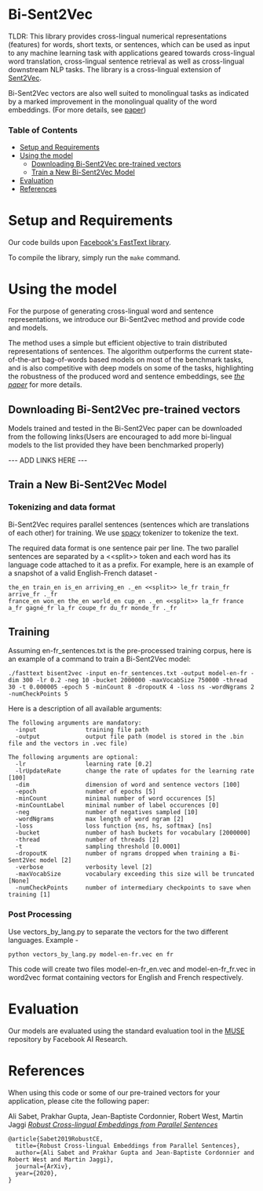 # Bi-Sent2Vec

TLDR: This library provides cross-lingual numerical representations (features) for words, short texts, or sentences, which can be used as input to any machine learning task with applications geared towards cross-lingual word translation, cross-lingual sentence retrieval as well as cross-lingual downstream NLP tasks. The library is a cross-lingual extension of [Sent2Vec](https://github.com/epfml/sent2vec).

Bi-Sent2Vec vectors are also well suited to monolingual tasks as indicated by a marked improvement in the monolingual quality of the word embeddings. (For more details, see [paper](https://arxiv.org/abs/1912.12481))

### Table of Contents  

* [Setup and Requirements](#setup-and-requirements)
* [Using the model](#using-the-model)
    - [Downloading Bi-Sent2Vec pre-trained vectors](#downloading-bi-sent2vec-pre-trained-vectors)
    - [Train a New Bi-Sent2Vec Model](#train-a-new-bi-sent2vec-model)
* [Evaluation](#evaluation)
* [References](#references)

# Setup and Requirements

Our code builds upon [Facebook's FastText library](https://github.com/facebookresearch/fastText).

To compile the library, simply run the `make` command.

# Using the model

For the purpose of generating cross-lingual word and sentence representations, we introduce our Bi-Sent2vec method and provide code and models.

The method uses a simple but efficient  objective to train distributed representations of sentences. The algorithm outperforms the current state-of-the-art bag-of-words based models on most of the benchmark tasks, and is also competitive with deep models on some of the tasks, highlighting the robustness of the produced word and  sentence embeddings, see [*the paper*](https://arxiv.org/abs/1912.12481) for more details.

## Downloading Bi-Sent2Vec pre-trained vectors

Models trained and tested in the Bi-Sent2Vec paper can be downloaded from the following links(Users are encouraged to add more bi-lingual models to the list provided they have been benchmarked properly)

--- ADD LINKS HERE ---

## Train a New Bi-Sent2Vec Model
### Tokenizing and data format
Bi-Sent2Vec requires parallel sentences (sentences which are translations of each other) for training.
We use [spacy](https://spacy.io/) tokenizer to tokenize the text.

The required data format is one sentence pair per line. The two parallel sentences are separated by a \<\<split\>\> token and each word has its language code attached to it as a prefix. For example, here is an example of a snapshot of a valid English-French dataset -
```
the_en train_en is_en arriving_en ._en <<split>> le_fr train_fr arrive_fr ._fr
france_en won_en the_en world_en cup_en ._en <<split>> la_fr france a_fr gagné_fr la_fr coupe_fr du_fr monde_fr ._fr
```

## Training

Assuming en-fr_sentences.txt is the pre-processed training corpus, here is an example of a command to train a Bi-Sent2Vec model:

    ./fasttext bisent2vec -input en-fr_sentences.txt -output model-en-fr -dim 300 -lr 0.2 -neg 10 -bucket 2000000 -maxVocabSize 750000 -thread 30 -t 0.000005 -epoch 5 -minCount 8 -dropoutK 4 -loss ns -wordNgrams 2 -numCheckPoints 5

Here is a description of all available arguments:

```
The following arguments are mandatory:
  -input              training file path
  -output             output file path (model is stored in the .bin file and the vectors in .vec file)

The following arguments are optional:
  -lr                 learning rate [0.2]
  -lrUpdateRate       change the rate of updates for the learning rate [100]
  -dim                dimension of word and sentence vectors [100]
  -epoch              number of epochs [5]
  -minCount           minimal number of word occurences [5]
  -minCountLabel      minimal number of label occurences [0]
  -neg                number of negatives sampled [10]
  -wordNgrams         max length of word ngram [2]
  -loss               loss function {ns, hs, softmax} [ns]
  -bucket             number of hash buckets for vocabulary [2000000]
  -thread             number of threads [2]
  -t                  sampling threshold [0.0001]
  -dropoutK           number of ngrams dropped when training a Bi-Sent2Vec model [2]
  -verbose            verbosity level [2]
  -maxVocabSize       vocabulary exceeding this size will be truncated [None]
  -numCheckPoints     number of intermediary checkpoints to save when training [1]
```
### Post Processing
Use vectors_by_lang.py to separate the vectors for the two different languages.
Example -
```
python vectors_by_lang.py model-en-fr.vec en fr
```
This code will create two files model-en-fr_en.vec and model-en-fr_fr.vec in word2vec format containing vectors for English and French respectively.

# Evaluation
Our models are evaluated using the standard evaluation tool in the [MUSE](https://github.com/facebookresearch/MUSE) repository by Facebook AI Research. 

# References
When using this code or some of our pre-trained vectors for your application, please cite the following paper:

  Ali Sabet, Prakhar Gupta, Jean-Baptiste Cordonnier, Robert West, Martin Jaggi [*Robust Cross-lingual Embeddings from Parallel Sentences*](https://arxiv.org/abs/1912.12481)

```
@article{Sabet2019RobustCE,
  title={Robust Cross-lingual Embeddings from Parallel Sentences},
  author={Ali Sabet and Prakhar Gupta and Jean-Baptiste Cordonnier and Robert West and Martin Jaggi},
  journal={ArXiv},
  year={2020},
}
```
